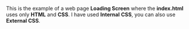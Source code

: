 This is the example of a web page **Loading Screen** where the **index.html** uses only **HTML** and **CSS**.
I have used **Internal** **CSS**, you can also use **External CSS**.
